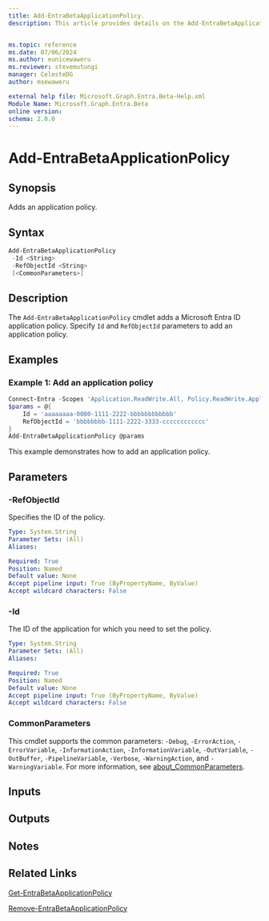 ```yaml
---
title: Add-EntraBetaApplicationPolicy.
description: This article provides details on the Add-EntraBetaApplicationPolicy command.


ms.topic: reference
ms.date: 07/06/2024
ms.author: eunicewaweru
ms.reviewer: stevemutungi
manager: CelesteDG
author: msewaweru

external help file: Microsoft.Graph.Entra.Beta-Help.xml
Module Name: Microsoft.Graph.Entra.Beta
online version:
schema: 2.0.0
---
```


# Add-EntraBetaApplicationPolicy

## Synopsis

Adds an application policy.

## Syntax

```powershell
Add-EntraBetaApplicationPolicy 
 -Id <String> 
 -RefObjectId <String> 
 [<CommonParameters>]
```

## Description

The `Add-EntraBetaApplicationPolicy` cmdlet adds a Microsoft Entra ID application policy. Specify `Id` and `RefObjectId` parameters to add an application policy.

## Examples

### Example 1: Add an application policy

```powershell
Connect-Entra -Scopes 'Application.ReadWrite.All, Policy.ReadWrite.ApplicationConfiguration'
$params = @{
    Id = 'aaaaaaaa-0000-1111-2222-bbbbbbbbbbbb'
    RefObjectId = 'bbbbbbbb-1111-2222-3333-cccccccccccc'
}
Add-EntraBetaApplicationPolicy @params
```

This example demonstrates how to add an application policy.

## Parameters

### -RefObjectId

Specifies the ID of the policy.

```yaml
Type: System.String
Parameter Sets: (All)
Aliases:

Required: True
Position: Named
Default value: None
Accept pipeline input: True (ByPropertyName, ByValue)
Accept wildcard characters: False
```

### -Id

The ID of the application for which you need to set the policy.

```yaml
Type: System.String
Parameter Sets: (All)
Aliases:

Required: True
Position: Named
Default value: None
Accept pipeline input: True (ByPropertyName, ByValue)
Accept wildcard characters: False
```

### CommonParameters

This cmdlet supports the common parameters: `-Debug`, `-ErrorAction`, `-ErrorVariable`, `-InformationAction`, `-InformationVariable`, `-OutVariable`, `-OutBuffer`, `-PipelineVariable`, `-Verbose`, `-WarningAction`, and `-WarningVariable`. For more information, see [about_CommonParameters](https://go.microsoft.com/fwlink/?LinkID=113216).

## Inputs

## Outputs

## Notes

## Related Links

[Get-EntraBetaApplicationPolicy](Get-EntraBetaApplicationPolicy.md)

[Remove-EntraBetaApplicationPolicy](Remove-EntraBetaApplicationPolicy.md)
